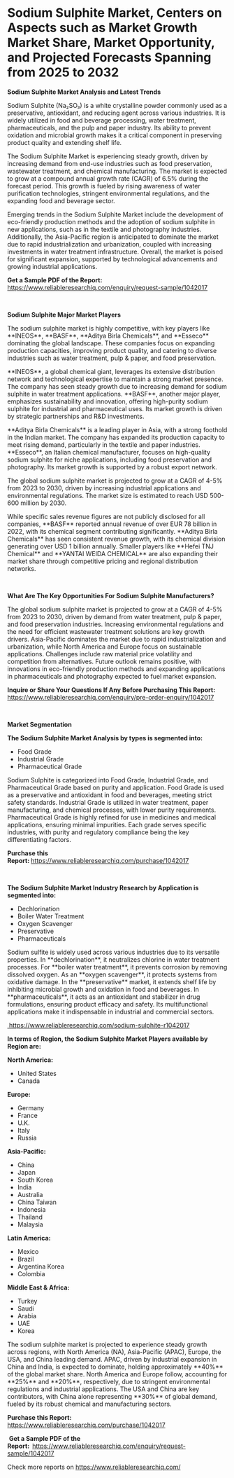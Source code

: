<p><h1>Sodium Sulphite Market, Centers on Aspects such as Market Growth Market Share, Market Opportunity, and Projected Forecasts Spanning from 2025 to 2032</h1></p><p><strong>Sodium Sulphite Market Analysis and Latest Trends</strong></p>
<p><p>Sodium Sulphite (Na₂SO₃) is a white crystalline powder commonly used as a preservative, antioxidant, and reducing agent across various industries. It is widely utilized in food and beverage processing, water treatment, pharmaceuticals, and the pulp and paper industry. Its ability to prevent oxidation and microbial growth makes it a critical component in preserving product quality and extending shelf life.</p><p>The Sodium Sulphite Market is experiencing steady growth, driven by increasing demand from end-use industries such as food preservation, wastewater treatment, and chemical manufacturing. The market is expected to grow at a compound annual growth rate (CAGR) of 6.5% during the forecast period. This growth is fueled by rising awareness of water purification technologies, stringent environmental regulations, and the expanding food and beverage sector.</p><p>Emerging trends in the Sodium Sulphite Market include the development of eco-friendly production methods and the adoption of sodium sulphite in new applications, such as in the textile and photography industries. Additionally, the Asia-Pacific region is anticipated to dominate the market due to rapid industrialization and urbanization, coupled with increasing investments in water treatment infrastructure. Overall, the market is poised for significant expansion, supported by technological advancements and growing industrial applications.</p></p>
<p><strong>Get a Sample PDF of the Report:&nbsp;</strong> <a href="https://www.reliableresearchiq.com/enquiry/request-sample/1042017?utm_campaign=2222&utm_medium=2&utm_source=Github&utm_content=ia&utm_term=26012025&utm_id=sodium-sulphite">https://www.reliableresearchiq.com/enquiry/request-sample/1042017</a></p>
<p>&nbsp;</p>
<p><strong>Sodium Sulphite Major Market Players</strong></p>
<p><p>The sodium sulphite market is highly competitive, with key players like **INEOS**, **BASF**, **Aditya Birla Chemicals**, and **Esseco** dominating the global landscape. These companies focus on expanding production capacities, improving product quality, and catering to diverse industries such as water treatment, pulp & paper, and food preservation.</p><p>**INEOS**, a global chemical giant, leverages its extensive distribution network and technological expertise to maintain a strong market presence. The company has seen steady growth due to increasing demand for sodium sulphite in water treatment applications. **BASF**, another major player, emphasizes sustainability and innovation, offering high-purity sodium sulphite for industrial and pharmaceutical uses. Its market growth is driven by strategic partnerships and R&D investments.</p><p>**Aditya Birla Chemicals** is a leading player in Asia, with a strong foothold in the Indian market. The company has expanded its production capacity to meet rising demand, particularly in the textile and paper industries. **Esseco**, an Italian chemical manufacturer, focuses on high-quality sodium sulphite for niche applications, including food preservation and photography. Its market growth is supported by a robust export network.</p><p>The global sodium sulphite market is projected to grow at a CAGR of 4-5% from 2023 to 2030, driven by increasing industrial applications and environmental regulations. The market size is estimated to reach USD 500-600 million by 2030.</p><p>While specific sales revenue figures are not publicly disclosed for all companies, **BASF** reported annual revenue of over EUR 78 billion in 2022, with its chemical segment contributing significantly. **Aditya Birla Chemicals** has seen consistent revenue growth, with its chemical division generating over USD 1 billion annually. Smaller players like **Hefei TNJ Chemical** and **YANTAI WEIDA CHEMICAL** are also expanding their market share through competitive pricing and regional distribution networks.</p></p>
<p>&nbsp;</p>
<p><strong>What Are The Key Opportunities For Sodium Sulphite Manufacturers?</strong></p>
<p><p>The global sodium sulphite market is projected to grow at a CAGR of 4-5% from 2023 to 2030, driven by demand from water treatment, pulp & paper, and food preservation industries. Increasing environmental regulations and the need for efficient wastewater treatment solutions are key growth drivers. Asia-Pacific dominates the market due to rapid industrialization and urbanization, while North America and Europe focus on sustainable applications. Challenges include raw material price volatility and competition from alternatives. Future outlook remains positive, with innovations in eco-friendly production methods and expanding applications in pharmaceuticals and photography expected to fuel market expansion.</p></p>
<p><strong>Inquire or Share Your Questions If Any Before Purchasing This Report:</strong> <a href="https://www.reliableresearchiq.com/enquiry/pre-order-enquiry/1042017?utm_campaign=2222&utm_medium=2&utm_source=Github&utm_content=ia&utm_term=26012025&utm_id=sodium-sulphite">https://www.reliableresearchiq.com/enquiry/pre-order-enquiry/1042017</a></p>
<p>&nbsp;</p>
<p><strong>Market Segmentation</strong></p>
<p><strong>The Sodium Sulphite Market Analysis by types is segmented into:</strong></p>
<p><ul><li>Food Grade</li><li>Industrial Grade</li><li>Pharmaceutical Grade</li></ul></p>
<p><p>Sodium Sulphite is categorized into Food Grade, Industrial Grade, and Pharmaceutical Grade based on purity and application. Food Grade is used as a preservative and antioxidant in food and beverages, meeting strict safety standards. Industrial Grade is utilized in water treatment, paper manufacturing, and chemical processes, with lower purity requirements. Pharmaceutical Grade is highly refined for use in medicines and medical applications, ensuring minimal impurities. Each grade serves specific industries, with purity and regulatory compliance being the key differentiating factors.</p></p>
<p><strong>Purchase this Report:&nbsp;</strong><a href="https://www.reliableresearchiq.com/purchase/1042017?utm_campaign=2222&utm_medium=2&utm_source=Github&utm_content=ia&utm_term=26012025&utm_id=sodium-sulphite">https://www.reliableresearchiq.com/purchase/1042017</a></p>
<p>&nbsp;</p>
<p><strong>The Sodium Sulphite Market Industry Research by Application is segmented into:</strong></p>
<p><ul><li>Dechlorination</li><li>Boiler Water Treatment</li><li>Oxygen Scavenger</li><li>Preservative</li><li>Pharmaceuticals</li></ul></p>
<p><p>Sodium sulfite is widely used across various industries due to its versatile properties. In **dechlorination**, it neutralizes chlorine in water treatment processes. For **boiler water treatment**, it prevents corrosion by removing dissolved oxygen. As an **oxygen scavenger**, it protects systems from oxidative damage. In the **preservative** market, it extends shelf life by inhibiting microbial growth and oxidation in food and beverages. In **pharmaceuticals**, it acts as an antioxidant and stabilizer in drug formulations, ensuring product efficacy and safety. Its multifunctional applications make it indispensable in industrial and commercial sectors.</p></p>
<p><a href="https://www.reliableresearchiq.com/sodium-sulphite-r1042017?utm_campaign=2222&utm_medium=2&utm_source=Github&utm_content=ia&utm_term=26012025&utm_id=sodium-sulphite">&nbsp;https://www.reliableresearchiq.com/sodium-sulphite-r1042017</a></p>
<p><strong>In terms of Region, the Sodium Sulphite Market Players available by Region are:</strong></p>
<p>
    <p> <strong> North America: </strong>
        <ul>
            <li>United States</li>
            <li>Canada</li>
        </ul>
        </p> 
    <p> <strong> Europe: </strong>
        <ul>
            <li>Germany</li>
            <li>France</li>
            <li>U.K.</li>
            <li>Italy</li>
            <li>Russia</li>
        </ul>
        </p> 
    <p> <strong> Asia-Pacific: </strong>
        <ul>
            <li>China</li>
            <li>Japan</li>
            <li>South Korea</li>
            <li>India</li>
            <li>Australia</li>
            <li>China Taiwan</li>
            <li>Indonesia</li>
            <li>Thailand</li>
            <li>Malaysia</li>
        </ul>
        </p> 
    <p> <strong> Latin America: </strong>
        <ul>
            <li>Mexico</li>
            <li>Brazil</li>
            <li>Argentina Korea</li>
            <li>Colombia</li>
        </ul>
        </p> 
    <p> <strong> Middle East & Africa: </strong>
        <ul>
            <li>Turkey</li>
            <li>Saudi</li>
            <li>Arabia</li>
            <li>UAE</li>
            <li>Korea</li>
        </ul>
    </p>
    </p>
<p><p>The sodium sulphite market is projected to experience steady growth across regions, with North America (NA), Asia-Pacific (APAC), Europe, the USA, and China leading demand. APAC, driven by industrial expansion in China and India, is expected to dominate, holding approximately **40%** of the global market share. North America and Europe follow, accounting for **25%** and **20%**, respectively, due to stringent environmental regulations and industrial applications. The USA and China are key contributors, with China alone representing **30%** of global demand, fueled by its robust chemical and manufacturing sectors.</p></p>
<p><strong>Purchase this Report: </strong><a href="https://www.reliableresearchiq.com/purchase/1042017?utm_campaign=2222&utm_medium=2&utm_source=Github&utm_content=ia&utm_term=26012025&utm_id=sodium-sulphite">https://www.reliableresearchiq.com/purchase/1042017</a></p>
<p>&nbsp;<strong>Get a Sample PDF of the Report:&nbsp;&nbsp;</strong><a href="https://www.reliableresearchiq.com/enquiry/request-sample/1042017?utm_campaign=2222&utm_medium=2&utm_source=Github&utm_content=ia&utm_term=26012025&utm_id=sodium-sulphite">https://www.reliableresearchiq.com/enquiry/request-sample/1042017</a></p>
<p><strong></strong></p>
<p>Check more reports on <a href="https://www.reliableresearchiq.com/?utm_campaign=2222&utm_medium=2&utm_source=Github&utm_content=ia&utm_term=26012025&utm_id=sodium-sulphite">https://www.reliableresearchiq.com/</a></p>